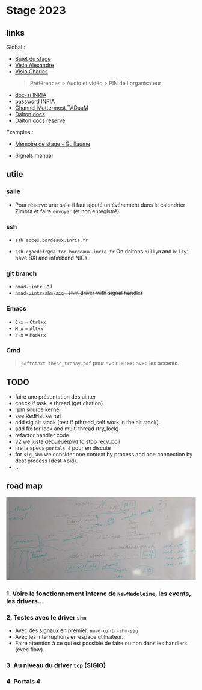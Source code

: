# Stage 2023

## links

Global :

- [Sujet du stage](https://dept-info.labri.fr/~denis/Enseignement/Sujet_PFE_2023_uintr.html)
- [Visio Alexandre](https://inria.webex.com/meet/alexandre.denis)
- [Visio Charles](https://inria.webex.com/meet/charles.goedefroit)
  > Préférences > Audio et vidéo > PIN de l'organisateur
- [doc-si INRIA](https://doc-si.inria.fr/)
- [password INRIA](https://password.inria.fr/)
- [Channel Mattermost TADaaM](https://mattermost.inria.fr/tadaam/channels/town-square)
- [Dalton docs](https://gitlab.inria.fr/runtime/internal/-/wikis/dalton/dalton)
- [Dalton docs reserve](https://gitlab.inria.fr/runtime/internal/-/wikis/dalton/reserve)

Examples :

- [Mémoire de stage - Guillaume](https://hal.inria.fr/hal-01587584)

- [Signals manual](https://man7.org/linux/man-pages/man2/sigaction.2.html)

## utile

### salle

- Pour réservé une salle il faut ajouté un événement dans le calendrier Zimbra et faire `envoyer` (et non enregistré).

### ssh

- `ssh acces.bordeaux.inria.fr`

- `ssh cgoedefr@dalton.bordeaux.inria.fr`
  On daltons `billy0` and `billy1` have BXI and infiniband NICs.

### git branch

- `nmad-uintr` : all
- ~~`nmad-uintr-shm-sig` : shm driver with signal handler~~

### Emacs

- `C-x` = `Ctrl+x`
- `M-x` = `Alt+x`
- `s-x` = `Mod4+x`

### Cmd

> `pdftotext these_trahay.pdf` pour avoir le text avec les accents.

## TODO

- faire une présentation des uinter
- check if task is thread (get citation)
- rpm source kernel
- see RedHat kernel
- add sig alt stack (test if pthread_self work in the alt stack).
- add fix for lock and multi thread (try_lock)
- refactor handler code
- v2 we juste dequeue(pw) to stop recv_poll
- lire la specs `portals 4` pour en discuté
- for `sig_shm` we consider one context by process and one connection by dest process (dest->pid).
- ...

## road map

![Alt text](img/rn_image_picker_lib_temp_f484c77a-c389-445e-8c7b-bcc0fc9adee4.jpg)

### 1. Voire le fonctionnement interne de `NewMadeleine`, les events, les drivers…

### 2. Testes avec le driver `shm`

- Avec des signaux en premier. `nmad-uintr-shm-sig`
- Avec les interruptions en espace utilisateur.
- Faire attention à ce qui est possible de faire ou non dans les handlers. (exec flow).

### 3. Au niveau du driver `tcp` (SIGIO)

### 4. Portals 4
